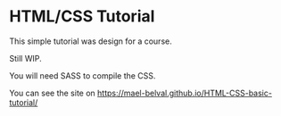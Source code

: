 # HTML/CSS Tutorial #

This simple tutorial was design for a course.

Still WIP.

You will need SASS to compile the CSS.

You can see the site on https://mael-belval.github.io/HTML-CSS-basic-tutorial/
